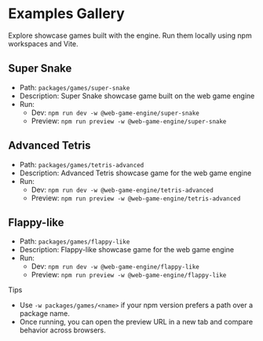# Examples Gallery

Explore showcase games built with the engine. Run them locally using npm workspaces and Vite.

## Super Snake

- Path: `packages/games/super-snake`
- Description: Super Snake showcase game built on the web game engine
- Run:
  - Dev: `npm run dev -w @web-game-engine/super-snake`
  - Preview: `npm run preview -w @web-game-engine/super-snake`

## Advanced Tetris

- Path: `packages/games/tetris-advanced`
- Description: Advanced Tetris showcase game for the web game engine
- Run:
  - Dev: `npm run dev -w @web-game-engine/tetris-advanced`
  - Preview: `npm run preview -w @web-game-engine/tetris-advanced`

## Flappy-like

- Path: `packages/games/flappy-like`
- Description: Flappy-like showcase game for the web game engine
- Run:
  - Dev: `npm run dev -w @web-game-engine/flappy-like`
  - Preview: `npm run preview -w @web-game-engine/flappy-like`

Tips

- Use `-w packages/games/<name>` if your npm version prefers a path over a package name.
- Once running, you can open the preview URL in a new tab and compare behavior across browsers.

